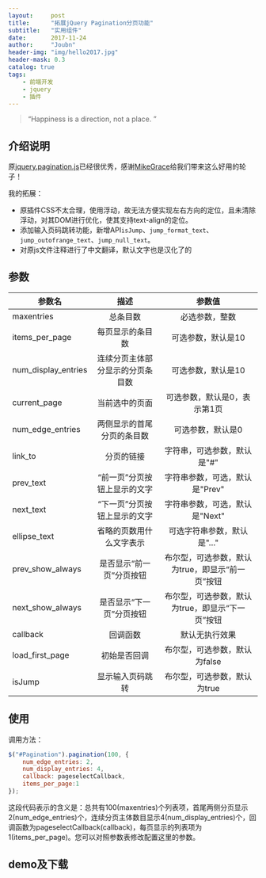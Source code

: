 ```yaml
---
layout:     post
title:      "拓展jQuery Pagination分页功能"
subtitle:   "实用组件"
date:       2017-11-24
author:     "Joubn"
header-img: "img/hello2017.jpg"
header-mask: 0.3
catalog: true
tags:
    - 前端开发
    - jquery
    - 插件
---
```


> “Happiness is a direction, not a place. ”

## 介绍说明

原[jquery.pagination.js](https://github.com/gbirke/jquery_pagination)已经很优秀，感谢[MikeGrace](https://github.com/MikeGrace)给我们带来这么好用的轮子！

我的拓展：
- 原插件CSS不太合理，使用浮动，故无法方便实现左右方向的定位，且未清除浮动，对其DOM进行优化，使其支持text-align的定位。
- 添加输入页码跳转功能，新增API`isJump`、`jump_format_text`、`jump_outofrange_text`、`jump_null_text`。
- 对原js文件注释进行了中文翻译，默认文字也是汉化了的

## 参数
参数名 | 描述 | 参数值 
--- | :------: | :-----: 
maxentries | 总条目数 | 必选参数，整数 
items_per_page | 每页显示的条目数 | 可选参数，默认是10
num_display_entries | 连续分页主体部分显示的分页条目数 | 可选参数，默认是10
current_page | 当前选中的页面 | 可选参数，默认是0，表示第1页
num_edge_entries | 两侧显示的首尾分页的条目数 | 可选参数，默认是0
link_to | 分页的链接 | 字符串，可选参数，默认是"#"
prev_text | “前一页”分页按钮上显示的文字 | 字符串参数，可选，默认是"Prev"
next_text | “下一页”分页按钮上显示的文字 | 字符串参数，可选，默认是"Next"
ellipse_text | 省略的页数用什么文字表示 | 可选字符串参数，默认是"…"
prev_show_always | 是否显示“前一页”分页按钮 | 布尔型，可选参数，默认为true，即显示“前一页”按钮
next_show_always | 是否显示“下一页”分页按钮 | 布尔型，可选参数，默认为true，即显示“下一页”按钮
callback | 回调函数 | 默认无执行效果
load_first_page | 初始是否回调 | 布尔型，可选参数，默认为false
isJump | 显示输入页码跳转 | 布尔型，可选参数，默认为true

## 使用

调用方法：

``` js
$("#Pagination").pagination(100, {
    num_edge_entries: 2,
    num_display_entries: 4,
    callback: pageselectCallback,
    items_per_page:1
});
```

这段代码表示的含义是：总共有100(maxentries)个列表项，首尾两侧分页显示2(num_edge_entries)个，连续分页主体数目显示4(num_display_entries)个，回调函数为pageselectCallback(callback)，每页显示的列表项为1(items_per_page)。您可以对照参数表修改配置这里的参数。

## demo及下载
<div id="Pagination-con"></div>
<div id="Pagination"></div>
<style>
.pagination{text-align: center;padding: 15px;height: 32px;overflow: hidden;vertical-align: top;position: relative;z-index:100;}
.pagination .con{height: 32px;margin: 0 auto;display: inline-block;*zoom: 1;*display: inline;padding: 0;}
.pagination span.page-num.prev, .pagination span.page-num.next{padding: 0 14px;margin: 0 10px;border-radius: 10px;font-size: 14px;}
.pagination span{font-size: 14px;float: left;display: inline-block;*zoom: 1;*display: inline;height: 30px;line-height: 30px;}
.pagination span.page-num{font-size: 14px;padding: 0 10px;border-radius: 10px;border: 1px solid #cccfd2;margin: 0 3px;cursor: pointer;background: #fff;}
.pagination span.page-num.on{ background: #ffb80d\9; background-image: linear-gradient( 90deg, #ffb80d, #ff960d);color: #fff;border: none;height: 32px;line-height: 32px;}
.pagination span.next, .pagination span.prev{border: 1px solid #cccfd2;color: #666666;padding: 0 20px;margin: 0 10px;border-radius: 5px;}
.pagination span.total-info{font-size: 14px;margin-left: 12px;margin-right: 12px;}
.pagination #jump-index{border: 1px solid #bfbfbf;height: 30px;line-height: 30px;border-radius: 5px;margin: 0 10px;width: 40px;}
.pagination .jump-page{border: 1px solid #cccfd2;background: #fff;border-radius: 10px;color: #666666;height: 30px;line-height: 30px;width: 64px;cursor: pointer;margin-left: 26px;}
.pagination-small span{height: 32px;line-height: 32px;}
.pagination-small span.page-num{padding: 0 9px;}
.pagination-small #jump-index{height: 32px;line-height: 32px;}
.pagination-small .jump-page{height: 32px;line-height: 32px;}
</style>

<script src="{{ '/js/plugin/jquery.pagination.js' | prepend: site.baseurl }}"></script>

<script>
    $("#Pagination").pagination(100, {
        num_edge_entries: 2,
        num_display_entries: 4,
        callback: function(i){
            $('#Pagination-con').html(i)  
        },
        items_per_page:1,
        load_first_page:true,
    });
</script>





